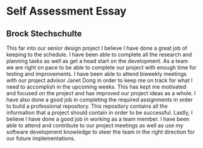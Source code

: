 # Self Assessment Essay
## Brock Stechschulte

This far into our senior design project I believe I have done a great job of keeping to the schedule. 
I have been able to complete all the research and planning tasks as well as get a head start on the development. 
As a team we are right on pace to be able to complete our project with enough time for testing and improvements. 
I have been able to attend biweekly meetings with our project advisor Janet Dong in order to keep me on track for what I need to
accomplish in the upcoming weeks. This has kept me motivated and focused on the project and has improved our project ideas as a whole.
I have also done a good job in completing the required assignments in order to build a professional repository. This repository contains 
all the information that a project should contain in order to be successful. Lastly, I believe I have done a good job in working as a
team member. I have been able to attend and contribute to our project meetings as well as use my software development knowledge to 
steer the team in the right direction for our future implementations.
